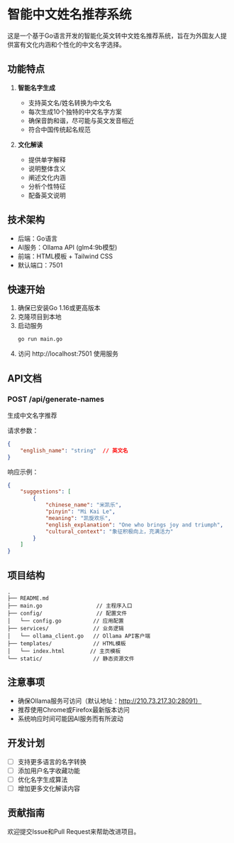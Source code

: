# 智能中文姓名推荐系统

这是一个基于Go语言开发的智能化英文转中文姓名推荐系统，旨在为外国友人提供富有文化内涵和个性化的中文名字选择。

## 功能特点

1. **智能名字生成**
   - 支持英文名/姓名转换为中文名
   - 每次生成10个独特的中文名字方案
   - 确保音韵和谐，尽可能与英文发音相近
   - 符合中国传统起名规范

2. **文化解读**
   - 提供单字解释
   - 说明整体含义
   - 阐述文化内涵
   - 分析个性特征
   - 配备英文说明

## 技术架构

- 后端：Go语言
- AI服务：Ollama API (glm4:9b模型)
- 前端：HTML模板 + Tailwind CSS
- 默认端口：7501

## 快速开始

1. 确保已安装Go 1.16或更高版本
2. 克隆项目到本地
3. 启动服务
   ```bash
   go run main.go
   ```
4. 访问 http://localhost:7501 使用服务

## API文档

### POST /api/generate-names
生成中文名字推荐

请求参数：
```json
{
    "english_name": "string"  // 英文名
}
```

响应示例：
```json
{
    "suggestions": [
        {
            "chinese_name": "米凯乐",
            "pinyin": "Mi Kai Le",
            "meaning": "凯旋欢乐",
            "english_explanation": "One who brings joy and triumph",
            "cultural_context": "象征积极向上，充满活力"
        }
    ]
}
```

## 项目结构

```
.
├── README.md
├── main.go                 // 主程序入口
├── config/                 // 配置文件
│   └── config.go          // 应用配置
├── services/              // 业务逻辑
│   └── ollama_client.go   // Ollama API客户端
├── templates/             // HTML模板
│   └── index.html        // 主页模板
└── static/                // 静态资源文件
```

## 注意事项

- 确保Ollama服务可访问（默认地址：http://210.73.217.30:28091）
- 推荐使用Chrome或Firefox最新版本访问
- 系统响应时间可能因AI服务而有所波动

## 开发计划

- [ ] 支持更多语言的名字转换
- [ ] 添加用户名字收藏功能
- [ ] 优化名字生成算法
- [ ] 增加更多文化解读内容

## 贡献指南

欢迎提交Issue和Pull Request来帮助改进项目。
